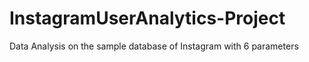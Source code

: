 # InstagramUserAnalytics-Project
Data Analysis on the sample database of Instagram with 6 parameters
